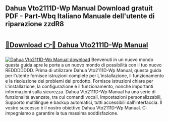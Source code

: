 ## Dahua Vto2111D-Wp Manual Download gratuit PDF - Part-Wbq Italiano Manuale dell'utente di riparazione zzdR8

# <h2><a href="http://dfgodk8.blite.top/?on=Dahua+Vto2111D-Wp+Manual">🔗Download 👉🔴 Dahua Vto2111D-Wp Manual</a></h2>

[![Dahua Vto2111D-Wp Manual download](https://i.imgur.com/lujVjoI.png)](http://dfgodk8.blite.top/?on=Dahua+Vto2111D-Wp+Manual)
Benvenuti in un nuovo mondo questa guida apre le porte a un nuovo mondo di possibilità con il tuo nuovo REDDDDDDD. Prima di utilizzare Dahua Vto2111D-Wp Manual, questa guida per l'utente fornisce istruzioni complete per L'installazione, il funzionamento e la risoluzione dei problemi del prodotto. Fornisce istruzioni chiare per L'installazione, la configurazione e il funzionamento, nonché importanti informazioni sulla sicurezza. Dahua Vto2111D-Wp Manual ha una serie di funzionalità avanzate, tra cui comandi vocali, Impostazioni personalizzabili, Supporto multilingue e backup automatici, tutti accessibili dall'interfaccia. Il vostro successo è il nostro obiettivo Dahua Vto2111D-Wp Manual. Ci impegniamo a garantire la tua massima soddisfazione.
